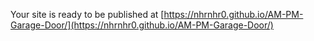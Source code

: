 Your site is ready to be published at [https://nhrnhr0.github.io/AM-PM-Garage-Door/](https://nhrnhr0.github.io/AM-PM-Garage-Door/)
